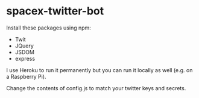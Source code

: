 # spacex-twitter-bot


Install these packages using npm:
* Twit
* JQuery
* JSDOM
* express

I use Heroku to run it permanently but you can run it locally as well (e.g. on a Raspberry Pi).

Change the contents of config.js to match your twitter keys and secrets.
